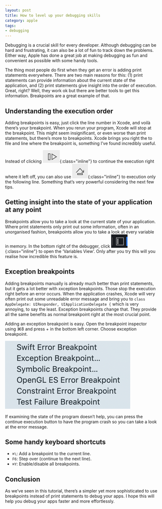 ```yaml
---
layout: post
title: How to level up your debugging skills 
category: apple
tags:
- debugging
---
```


Debugging is a crucial skill for every developer. Although debugging can be hard and frustrating, it can also be a lot of fun to track down the problems. Either way, Apple has done a great job at making debugging as fun and convenient as possible with some handy tools.

The thing most people do first when they get an error is adding print statements everywhere. There are two main reasons for this: (1) print statements can provide information about the current state of the application, and (2) print statements give insight into the order of execution. Great, right? Well, they work ok but there are better tools to get this information. Breakpoints are a great example of that.

## Understanding the execution order

Adding breakpoints is easy, just click the line number in Xcode, and voilà there’s your breakpoint. When you rerun your program, Xcode will stop at the breakpoint. This might seem insignificant, or even worse than print statements, but there’s more to breakpoints. Xcode brings you right the to file and line where the breakpoint is, something I’ve found incredibly useful.

Instead of clicking ![](/assets/images/continue.png){:class="inline"} to continue the execution right where it left off, you can also use ![](/assets/images/stepover.png){:class="inline"} to execution only the following line. Something that’s very powerful considering the next few tips.

## Getting insight into the state of your application at any point

Breakpoints allow you to take a look at the current state of your application. Where print statements only print out some information, often in an unorganised fashion, breakpoints allow you to take a look at every variable in memory. In the bottom right of the debugger, click ![](/assets/images/variableview.png){:class="inline"} to open the ‘Variables View’. Only after you try this will you realise how incredible this feature is.

## Exception breakpoints

Adding breakpoints manually is already much better than print statements, but it gets a lot better with xxception breakpoints. Those stop the execution right before an error occurs. When the application crashes, Xcode will very often print out some unreadable error message and bring you to `class AppDelegate: UIResponder, UIApplicationDelegate {` which is very annoying, to say the least. Exception breakpoints change that. They provide all the same benefits as normal breakpoint right at the most crucial point.

Adding an exception breakpoint is easy. Open the breakpoint inspector using ⌘8 and press + in the bottom left corner. Choose exception breakpoint.

![](/assets/images/exceptionbreakpoint.png)

If examining the state of the program doesn’t help, you can press the continue execution button to have the program crash so you can take a look at the error message. 

## Some handy keyboard shortcuts
- `⌘\`: Add a breakpoint to the current line.
- `F6`: Step over (continue to the next line).
- `⌘Y`: Enable/disable all breakpoints.

## Conclusion
As we’ve seen in this tutorial, there’s a simpler yet more sophisticated to use breakpoints instead of print statements to debug your apps. I hope this will help you debug your apps faster and more effortlessly. 
